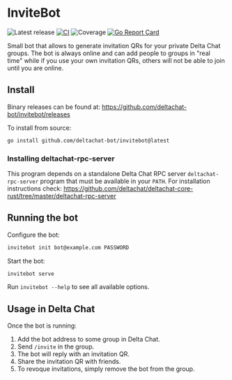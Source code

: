 #  InviteBot

![Latest release](https://img.shields.io/github/v/tag/deltachat-bot/invitebot?label=release)
[![CI](https://github.com/deltachat-bot/invitebot/actions/workflows/ci.yml/badge.svg)](https://github.com/deltachat-bot/invitebot/actions/workflows/ci.yml)
![Coverage](https://img.shields.io/badge/Coverage-65.4%25-yellow)
[![Go Report Card](https://goreportcard.com/badge/github.com/deltachat-bot/invitebot)](https://goreportcard.com/report/github.com/deltachat-bot/invitebot)

Small bot that allows to generate invitation QRs for your private Delta Chat groups. The bot is always online
and can add people to groups in "real time" while if you use your own invitation QRs, others will not be able
to join until you are online.

## Install

Binary releases can be found at: https://github.com/deltachat-bot/invitebot/releases

To install from source:

```sh
go install github.com/deltachat-bot/invitebot@latest
```

### Installing deltachat-rpc-server

This program depends on a standalone Delta Chat RPC server `deltachat-rpc-server` program that must be
available in your `PATH`. For installation instructions check:
https://github.com/deltachat/deltachat-core-rust/tree/master/deltachat-rpc-server

## Running the bot

Configure the bot:

```sh
invitebot init bot@example.com PASSWORD
```

Start the bot:

```sh
invitebot serve
```

Run `invitebot --help` to see all available options.


## Usage in Delta Chat

Once the bot is running:

1. Add the bot address to some group in Delta Chat.
2. Send `/invite` in the group.
3. The bot will reply with an invitation QR.
4. Share the invitation QR with friends.
5. To revoque invitations, simply remove the bot from the group.
